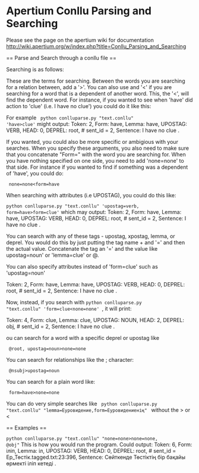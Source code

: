 # Apertium Conllu Parsing and Searching
Please see the page on the apertium wiki for documentation http://wiki.apertium.org/w/index.php?title=Conllu_Parsing_and_Searching

== Parse and Search through a conllu file ==

Searching is as follows: 


These are the terms for searching. Between the words you are searching for a relation between, add a '>'. You can also use and '<' if you are searching for a word that is a dependent of another word. This, the '<', will find the dependent word. For instance, if you wanted to see when 'have' did action to 'clue' (i.e. I have no clue') you could do it like this:

For example <code> python conlluparse.py "text.conllu" 'have>clue'</code> might output:
 Token: 2, Form: have, Lemma: have, UPOSTAG: VERB, HEAD: 0, DEPREL: root, # sent_id = 2, Sentence:  I have no clue .

If you wanted, you could also be more specific or ambigious with your searches. When you specify these arguments, you also need to make sure that you concatenate "Form=" with the word you are searching for. When you have nothing specified on one side, you need to add 'none=none' to that side. For instance if you wanted to find if something was a dependent of 'have', you could do:

<code> none=none<form=have </code>

When searching with attributes (i.e UPOSTAG), you could do this like: 

<code>python conlluparse.py "text.conllu" 'upostag=verb, form=have>form=clue'</code> which may output:
 Token: 2, Form: have, Lemma: have, UPOSTAG: VERB, HEAD: 0, DEPREL: root, # sent_id = 2, Sentence:  I have no clue .

You can search with any of these tags - upostag, xpostag, lemma, or deprel. You would do this by just putting the tag name + and '=' and then the actual value. Concatenate the tag an '=' and the value like upostag=noun' or 'lemma=clue' or @.

You can also specify attributes instead of 'form=clue' such as 'upostag=noun' 

 Token: 2, Form: have, Lemma: have, UPOSTAG: VERB, HEAD: 0, DEPREL: root, # sent_id = 2, Sentence:  I have no clue .

Now, instead, if you search with <code>python conlluparse.py "text.conllu" 'form=clue<none=none' </code>, it will print:

 Token: 4, Form: clue, Lemma: clue, UPOSTAG: NOUN, HEAD: 2, DEPREL: obj, # sent_id = 2, Sentence:  I have no clue .

ou can search for a word with a specific deprel or upostag like 

<code> @root, upostag=noun>none=none </code>

You can search for relationships like the ; character:

<code> @nsubj>upostag=noun </code>

You can search for a plain word like:

<code> form=have>none=none </code>

You can do very simple searches like <code> python conlluparse.py "text.conllu" "lemma=Еуровидение,form=Еуровидениенің" </code> without the > or <

== Examples ==


<code>python conlluparse.py "text.conllu" "none=none>none=none, @obj"</code>
This is how you would run the program. Could output: 
 Token: 6, Form: іліп, Lemma: іл, UPOSTAG: VERB, HEAD: 0, DEPREL: root, # sent_id = Ер_Төстік.tagged.txt:23:396, Sentence:  Сөйткенде Төстіктің бір бақайы өрмекті іліп кетеді .
